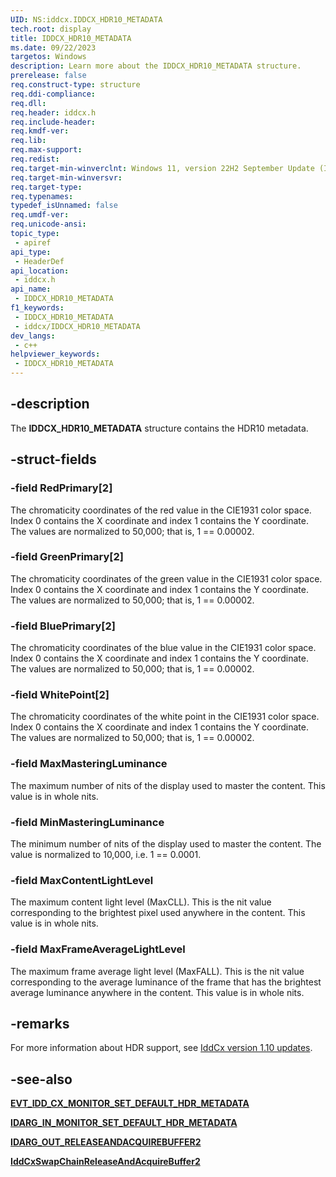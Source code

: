 ```yaml
---
UID: NS:iddcx.IDDCX_HDR10_METADATA
tech.root: display
title: IDDCX_HDR10_METADATA
ms.date: 09/22/2023
targetos: Windows
description: Learn more about the IDDCX_HDR10_METADATA structure.
prerelease: false
req.construct-type: structure
req.ddi-compliance: 
req.dll: 
req.header: iddcx.h
req.include-header: 
req.kmdf-ver: 
req.lib: 
req.max-support: 
req.redist: 
req.target-min-winverclnt: Windows 11, version 22H2 September Update (IddCx version 1.10)
req.target-min-winversvr: 
req.target-type: 
req.typenames: 
typedef_isUnnamed: false
req.umdf-ver: 
req.unicode-ansi: 
topic_type:
 - apiref
api_type:
 - HeaderDef
api_location:
 - iddcx.h
api_name:
 - IDDCX_HDR10_METADATA
f1_keywords:
 - IDDCX_HDR10_METADATA
 - iddcx/IDDCX_HDR10_METADATA
dev_langs:
 - c++
helpviewer_keywords:
 - IDDCX_HDR10_METADATA
---
```


## -description

The **IDDCX_HDR10_METADATA** structure contains the HDR10 metadata.

## -struct-fields

### -field RedPrimary[2]

The chromaticity coordinates of the red value in the CIE1931 color space. Index 0 contains the X coordinate and index 1 contains the Y coordinate. The values are normalized to 50,000; that is, 1 == 0.00002.

### -field GreenPrimary[2]

The chromaticity coordinates of the green value in the CIE1931 color space. Index 0 contains the X coordinate and index 1 contains the Y coordinate. The values are normalized to 50,000; that is, 1 == 0.00002.

### -field BluePrimary[2]

The chromaticity coordinates of the blue value in the CIE1931 color space. Index 0 contains the X coordinate and index 1 contains the Y coordinate. The values are normalized to 50,000; that is, 1 == 0.00002.

### -field WhitePoint[2]

The chromaticity coordinates of the white point in the CIE1931 color space. Index 0 contains the X coordinate and index 1 contains the Y coordinate. The values are normalized to 50,000; that is, 1 == 0.00002.

### -field MaxMasteringLuminance

The maximum number of nits of the display used to master the content. This value is in whole nits.

### -field MinMasteringLuminance

The minimum number of nits of the display used to master the content. The value is normalized to 10,000, i.e. 1 == 0.0001.

### -field MaxContentLightLevel

The maximum content light level (MaxCLL). This is the nit value corresponding to the brightest pixel used anywhere in the content. This value is in whole nits.

### -field MaxFrameAverageLightLevel

The maximum frame average light level (MaxFALL). This is the nit value corresponding to the average luminance of the frame that has the brightest average luminance anywhere in the content. This value is in whole nits.

## -remarks

For more information about HDR support, see [IddCx version 1.10 updates](/windows-hardware/drivers/display/iddcx1.10-updates).

## -see-also

[**EVT_IDD_CX_MONITOR_SET_DEFAULT_HDR_METADATA**](nc-iddcx-evt_idd_cx_monitor_set_default_hdr_metadata.md)

[**IDARG_IN_MONITOR_SET_DEFAULT_HDR_METADATA**](ns-iddcx-idarg_in_monitor_set_default_hdr_metadata.md)

[**IDARG_OUT_RELEASEANDACQUIREBUFFER2**](ns-iddcx-idarg_out_releaseandacquirebuffer2.md)

[**IddCxSwapChainReleaseAndAcquireBuffer2**](nf-iddcx-iddcxswapchainreleaseandacquirebuffer2.md)

